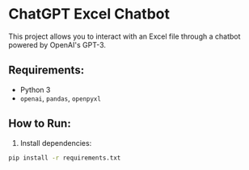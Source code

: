 # ChatGPT Excel Chatbot

This project allows you to interact with an Excel file through a chatbot powered by OpenAI's GPT-3.

## Requirements:
- Python 3
- `openai`, `pandas`, `openpyxl`

## How to Run:
1. Install dependencies:
```bash
pip install -r requirements.txt
